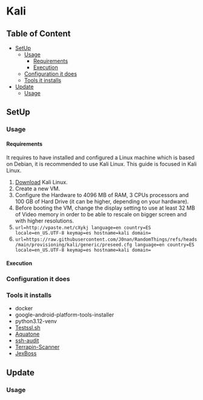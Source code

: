 # Kali <!-- omit in toc -->

## Table of Content <!-- omit in toc -->

- [SetUp](#setup)
  - [Usage](#usage)
    - [Requirements](#requirements)
    - [Execution](#execution)
  - [Configuration it does](#configuration-it-does)
  - [Tools it installs](#tools-it-installs)
- [Update](#update)
  - [Usage](#usage-1)

## SetUp

### Usage

#### Requirements

It requires to have installed and configured a Linux machine which is based on Debian, it is recommended to use Kali Linux. This guide is focused in Kali Linux.

1. [Download](https://www.kali.org/get-kali/#kali-installer-images) Kali Linux.
2. Create a new VM.
3. Configure the Hardware to 4096 MB of RAM, 3 CPUs processors and 100 GB of Hard Drive (it can be higher, depending on your hardware).
4. Before booting the VM, change the display setting to use at least 32 MB of Video memory in order to be able to rescale on bigger screen and with higher resolutions.
5. `url=http://vpaste.net/cXykj language=en country=ES locale=en_US.UTF-8 keymap=es hostname=kali domain=`
5. `url=https://raw.githubusercontent.com/J0nan/RandomThings/refs/heads/main/provisioning/kali/generic/preseed.cfg language=en country=ES locale=en_US.UTF-8 keymap=es hostname=kali domain=`

#### Execution

### Configuration it does

### Tools it installs

- docker
- google-android-platform-tools-installer
- python3.12-venv
- [Testssl.sh](https://github.com/drwetter/testssl.sh)
- [Aquatone](https://github.com/firefart/aquatone)
- [ssh-audit](https://github.com/jtesta/ssh-audit)
- [Terrapin-Scanner](https://github.com/RUB-NDS/Terrapin-Scanner)
- [JexBoss](https://github.com/joaomatosf/jexboss)

## Update

### Usage
